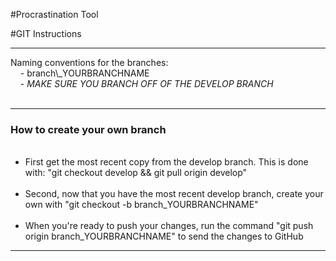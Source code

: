#Procrastination Tool

#GIT Instructions

<hr>
Naming conventions for the branches:<br>
&nbsp;&nbsp;&nbsp; - branch\_YOURBRANCHNAME<br>
&nbsp;&nbsp;&nbsp; - <i>MAKE SURE YOU BRANCH OFF OF THE DEVELOP BRANCH</i><br><br>
<hr>
<h3>How to create your own branch</h3>
<ul>
&nbsp;&nbsp;&nbsp; <li> First get the most recent copy from the develop branch. This is done with: "git checkout develop && git pull origin develop"</li>
&nbsp;&nbsp;&nbsp; <li> Second, now that you have the most recent develop branch, create your own with "git checkout -b branch_YOURBRANCHNAME"</li>
&nbsp;&nbsp;&nbsp; <li> When you're ready to push your changes, run the command "git push origin branch_YOURBRANCHNAME" to send the changes to GitHub</li>
</ul>
<hr>


